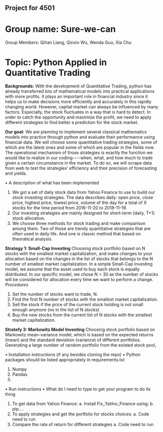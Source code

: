 ## Project for 4501
# Group name: Sure-we-can

Group Members: Qihan Liang, Qinxin Wu, Wenda Guo, Xia Chu

# Topic: Python Applied in Quantitative Trading

**Backgrounds:**
With the development of Quantitative Trading, python has already transferred lots of  mathematical models into practical applications with more profits. It plays an important role in financial industry since it helps us to make decisions more efficiently and accurately in this rapidly changing world. However, capital market can always be influenced by many factors. Especially, the stock fluctuates in a way that is hard to detect. In order to catch the opportunity and maximize the profit, we need to apply different strategies to find better a prediction for the stock market.

**Our goal:**
We are planning to implement several classical mathematics models into practice through python and evaluate their performance using financial data.
We will choose some quantitative trading strategies, some of which are the latest ones and some of which are popular in the fields now. The operational mechanism of those strategies is exactly the function we would like to realize in our coding----when, what, and how much to trade given a certain circumstance in the market. To do so, we will scrape data from web to test the strategies’ efficiency and their precision of forecasting and yields.


•	A description of what has been implemented

1.	We got a set of daily stock data from Yahoo Finance to use to build our stock investing strategies. The data describes daily: open price, close price, highest price, lowest price, volume of the day for a total of X stocks for the time period from 2016-11-20 to 2018-11-19.
2.	Our investing strategies are mainly designed for short-term (daily, T+1) stock allocation.
3. We choose three methods for stock trading and make comparison among them. Two of those are trendy quantitative strategies that are often used in daily life. And one is classic method that based on theoratical analysis.


**Strategy 1: Small-Cap Investing**
Choosing stock portfolio based on N stocks with the smallest market capitalization, and make changes to your allocation based on the changes in the list of stocks that belongs to the N number of smallest market capitalization. In a simple Small-Cap Investing model, we assume that the asset used to buy each stock is equally distributed. In our specific model, we chose N = 30 as the number of stocks will be considered for allocation every time we want to perform a change.
*Procedures*
1. Set the number of stocks want to trade, N.
2. Find the first N number of stocks with the smallest market capitalization.
3. Sell the stock if the price of the current stock holding is not small enough anymore (no in the list of N stocks)
4. Buy the new stocks from the current list of N stocks with the smallest market capitalization.


**Stratefy 3: Markowitz Model Investing**
Choosing stock portfolio based on Markowitz mean-variance model, which is based on the expected returns (mean) and the standard deviation (variance) of different portfolios. Generating a large number of random portfolio from the existed stock pool, 




•	Installation instructions (if any besides cloning the repo)
•	Python packages should be listed appropriately in requirements.txt

1.	Numpy
2.	Pandas
3.	


•	Run instructions
•	What do I need to type to get your program to do its thing

1.	To get data from Yahoo Finance:
a.	Install Fix_Yahho_Finance using:
b.	pip….
2.	To apply strategies and get the portfolio for stocks choices:
a.	Code need to run
3.	 Compare the rate of return for different strategies
a.	Code need to run
